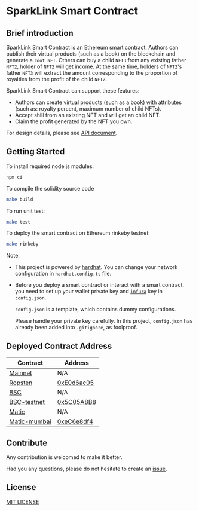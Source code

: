 # SparkLink Smart Contract

## Brief introduction

SparkLink Smart Contract is an Ethereum smart contract.
Authors can publish their virtual products (such as a book) on the blockchain and generate a `root NFT`.
Others can buy a child `NFT3` from any existing father `NFT2`, holder of `NFT2` will get income.
At the same time, holders of `NFT2`'s father `NFT3` will extract the amount corresponding to the proportion of royalties from the profit of the child `NFT2`.

SparkLink Smart Contract can support these features:

- Authors can create virtual products (such as a book) with attributes (such as: royalty percent, maximum number of child NFTs).
- Accept shill from an existing NFT and will get an child NFT.
- Claim the profit generated by the NFT you own.

For design details, please see [API document](doc/SparkLink_API.md).

## Getting Started

To install required node.js modules:

```bash
npm ci
```

To compile the solidity source code

```bash
make build
```

To run unit test:

```bash
make test
```

To deploy the smart contract on Ethereum rinkeby testnet:

```bash
make rinkeby
```

Note:

- This project is powered by [hardhat](https://hardhat.org/).
  You can change your network configuration in `hardhat.config.ts` file.
- Before you deploy a smart contract or interact with a smart contract,
  you need to set up your wallet private key and [`infura`](https://infura.io/) key in `config.json`.

  `config.json` is a template, which contains dummy configurations.

  Please handle your private key carefully. In this project,
  `config.json` has already been added into `.gitignore`, as foolproof.

## Deployed Contract Address

| Contract               | Address                |
| ---------------------- | ---------------------- |
| [Mainnet][mainnet]     | N/A                    |
| [Ropsten][ropsten]     | [0xE0d6ac05][e0d6ac05] |
| [BSC][bscscan]         | N/A                    |
| [BSC-testnet][bsctest] | [0x5C05A8B8][5c05a8b8] |
| [Matic][matic]         | N/A                    |
| [Matic-mumbai][mumbai] | [0xeC6e8df4][ec6e8df4] |

[mainnet]: https://etherscan.io
[ropsten]: https://ropsten.etherscan.io
[bscscan]: https://bscscan.com
[bsctest]: https://testnet.bscscan.com
[matic]: https://matic.network
[mumbai]: https://explorer-mumbai.maticvigil.com
[e0d6ac05]: https://ropsten.etherscan.io/address/0xE0d6ac05893313710FaBd347BfbabdB28824767c
[5c05a8b8]: https://testnet.bscscan.com/address/0x5C05A8B8dfFfA55B5AD2D37E888A06a685E2f467
[ec6e8df4]: https://explorer-mumbai.maticvigil.com/address/0xeC6e8df429d2CE211040341117fd47795a774Ce1

## Contribute

Any contribution is welcomed to make it better.

Had you any questions, please do not hesitate to create an [issue](https://github.com/andy-at-mask/AirPod/issues).

## License

[MIT LICENSE](LICENSE)
